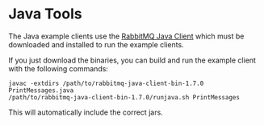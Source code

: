 # Java Tools

The Java example clients use the [RabbitMQ Java Client](http://www.rabbitmq.com/java-client.html "RabbitMQ Website") which must be downloaded and installed to run the example clients.

If you just download the binaries, you can build and run the example client with the following commands:

    javac -extdirs /path/to/rabbitmq-java-client-bin-1.7.0 PrintMessages.java
    /path/to/rabbitmq-java-client-bin-1.7.0/runjava.sh PrintMessages

This will automatically include the correct jars.
